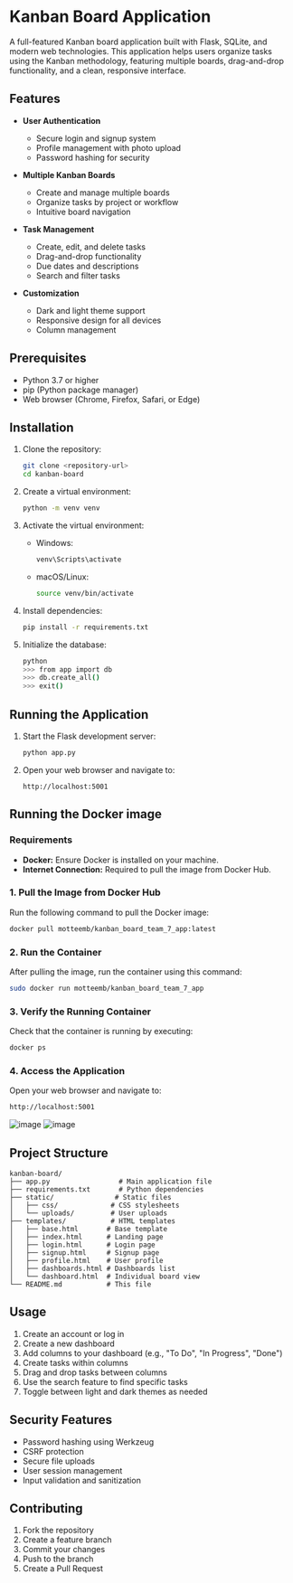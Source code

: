 # Kanban Board Application

A full-featured Kanban board application built with Flask, SQLite, and modern web technologies. This application helps users organize tasks using the Kanban methodology, featuring multiple boards, drag-and-drop functionality, and a clean, responsive interface.

## Features

- **User Authentication**
  - Secure login and signup system
  - Profile management with photo upload
  - Password hashing for security

- **Multiple Kanban Boards**
  - Create and manage multiple boards
  - Organize tasks by project or workflow
  - Intuitive board navigation

- **Task Management**
  - Create, edit, and delete tasks
  - Drag-and-drop functionality
  - Due dates and descriptions
  - Search and filter tasks

- **Customization**
  - Dark and light theme support
  - Responsive design for all devices
  - Column management

## Prerequisites

- Python 3.7 or higher
- pip (Python package manager)
- Web browser (Chrome, Firefox, Safari, or Edge)

## Installation

1. Clone the repository:
   ```bash
   git clone <repository-url>
   cd kanban-board
   ```

2. Create a virtual environment:
   ```bash
   python -m venv venv
   ```

3. Activate the virtual environment:
   - Windows:
     ```bash
     venv\Scripts\activate
     ```
   - macOS/Linux:
     ```bash
     source venv/bin/activate
     ```

4. Install dependencies:
   ```bash
   pip install -r requirements.txt
   ```

5. Initialize the database:
   ```bash
   python
   >>> from app import db
   >>> db.create_all()
   >>> exit()
   ```

## Running the Application

1. Start the Flask development server:
   ```bash
   python app.py
   ```

2. Open your web browser and navigate to:
   ```
   http://localhost:5001
   ```
## Running the Docker image

### Requirements

- **Docker:** Ensure Docker is installed on your machine.
- **Internet Connection:** Required to pull the image from Docker Hub.
  
### 1. Pull the Image from Docker Hub
Run the following command to pull the Docker image:
```bash
docker pull motteemb/kanban_board_team_7_app:latest
```

### 2. Run the Container
After pulling the image, run the container using this command:
```bash
sudo docker run motteemb/kanban_board_team_7_app
```

### 3. Verify the Running Container
Check that the container is running by executing:
```bash
docker ps
```

### 4. Access the Application
Open your web browser and navigate to:
```bash
http://localhost:5001
```
![image](https://github.com/user-attachments/assets/fd503d68-531e-47b9-8374-97a3075eb57c)
![image](https://github.com/user-attachments/assets/f8264c75-702c-41b1-8ac4-2307c1c33e4c)






## Project Structure

```
kanban-board/
├── app.py                 # Main application file
├── requirements.txt       # Python dependencies
├── static/               # Static files
│   ├── css/             # CSS stylesheets
│   └── uploads/         # User uploads
├── templates/           # HTML templates
│   ├── base.html       # Base template
│   ├── index.html      # Landing page
│   ├── login.html      # Login page
│   ├── signup.html     # Signup page
│   ├── profile.html    # User profile
│   ├── dashboards.html # Dashboards list
│   └── dashboard.html  # Individual board view
└── README.md           # This file
```

## Usage

1. Create an account or log in
2. Create a new dashboard
3. Add columns to your dashboard (e.g., "To Do", "In Progress", "Done")
4. Create tasks within columns
5. Drag and drop tasks between columns
6. Use the search feature to find specific tasks
7. Toggle between light and dark themes as needed

## Security Features

- Password hashing using Werkzeug
- CSRF protection
- Secure file uploads
- User session management
- Input validation and sanitization

## Contributing

1. Fork the repository
2. Create a feature branch
3. Commit your changes
4. Push to the branch
5. Create a Pull Request

